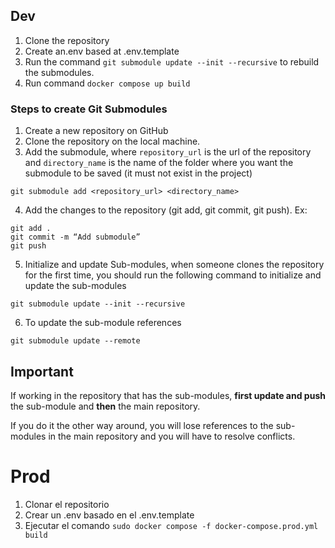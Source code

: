 

## Dev

1. Clone the repository
2. Create an.env based at .env.template
3. Run the command `git submodule update --init --recursive` to rebuild the submodules.
4. Run command `docker compose up build`


### Steps to create Git Submodules


1. Create a new repository on GitHub
2. Clone the repository on the local machine.
3. Add the submodule, where `repository_url` is the url of the repository and `directory_name` is the name of the folder where you want the submodule to be saved (it must not exist in the project)

```
git submodule add <repository_url> <directory_name>

```
4. Add the changes to the repository (git add, git commit, git push).
Ex:

```
git add .
git commit -m “Add submodule”
git push

```
5. Initialize and update Sub-modules, when someone clones the repository for the first time, you should run the following command to initialize and update the sub-modules

```
git submodule update --init --recursive

```
6. To update the sub-module references

```
git submodule update --remote

```

## Important

If working in the repository that has the sub-modules, **first update and push** the sub-module and **then** the main repository.

If you do it the other way around, you will lose references to the sub-modules in the main repository and you will have to resolve conflicts.

# Prod

1. Clonar el repositorio
2. Crear un .env basado en el .env.template
3. Ejecutar el comando
```sudo docker compose -f docker-compose.prod.yml build```